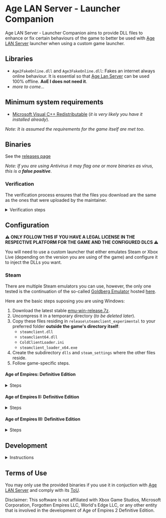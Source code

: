 # Age LAN Server - Launcher Companion

Age LAN Server - Launcher Companion aims to provide DLL files to enhance or fix certain behaviours of the game to better be used with [Age LAN Server](https://github.com/luskaner/ageLANServer) launcher when using a custom game launcher.

## Libraries

* `Age2FakeOnline.dll` and `Age3FakeOnline.dll`: Fakes an internet always online behaviour. It is essential so that [Age Lan Server](https://github.com/luskaner/ageLANServer) can be used 100% offline. **AoE I does not need it**.
* *more to come...*

## Minimum system requirements

* [Microsoft Visual C++ Redistributable](https://aka.ms/vs/17/release/vc_redist.x64.exe) (*it is very likely you have it installed already*).

*Note: It is assumed the requirements for the game itself are met too*.

## Binaries

See the [releases page](https://github.com/luskaner/ageLANServerLauncherCompanion/releases)

*Note: If you are using Antivirus it may flag one or more binaries as virus, this is a **false positive***.

### Verification

The verification process ensures that the files you download are the same as the ones that were uploaded by the
maintainer.

<details>
    <summary>Verification steps</summary>

1. Check the release tag is verified with the committer's signature key (*as all commits must be*).
2. Download the ```..._checksums_vA.B.C.D.txt``` and ```..._checksums_vA.B.C.D.txt.sig``` files.
3. Import the [release public key](release_public.key) and import it to your keyring if you haven't already.
4. Verify the ```..._checksums_vA.B.C.D.txt``` file with the ```..._checksums_vA.B.C.D.txt.sig``` file.
5. Verify the SHA-256 checksum list inside ```..._checksums_vA.B.C.D.txt``` with the downloaded archives.

</details>

## Configuration

**⚠️ ONLY FOLLOW THIS IF YOU HAVE A LEGAL LICENSE IN THE RESPECTIVE PLATFORM FOR THE GAME AND THE CONFIGURED DLCS ⚠️**

You will need to use a custom launcher that either emulates Steam or Xbox Live (depending on the version you are using of the game) and configure it to inject the DLLs you want.

### Steam

There are multiple Steam emulators you can use, however, the only one tested is the continuation of the so-called [Goldberg Emulator](https://gitlab.com/Mr_Goldberg/goldberg_emulator) hosted [here](https://github.com/Detanup01/gbe_fork).

Here are the basic steps suposing you are using Windows:
1. Download the latest stable [emu-win-release.7z](https://github.com/Detanup01/gbe_fork/releases/latest/download/emu-win-release.7z).
2. Uncompress it in a temporary directory (*to be deleted later*).
3. Copy these files residing in `release\steamclient_experimental` to your preferred folder **outside the game's directory itself**:
   * `steamclient.dll`
   * `steamclient64.dll`
   * `ColdClientLoader.ini`
   * `steamclient_loader_x64.exe`
4. Create the subdirectory `dlls` and `steam_settings` where the other files reside.
5. Follow game-specific steps.

#### Age of Empires: Definitive Edition

<details>
    <summary>Steps</summary>

1. Modify `ColdClientLoader.ini` and set the following values:
   * `[SteamClient]`:
     * `Exe`:  `Drive:\Path\To\SteamLibrary\steamapps\common\AoEDE\AoEDE_s.exe`.
     * `AppId`: 1017900.
2. Create `steam_settings\supported_languages.txt` with notepad and copy the following text as-is:
```text
english
french
italian
german
japanese
koreana
brazilian
russian
schinese
latam
tchinese
vietnamese
spanish
```
3. Create `steam_settings\achievements.json` with notepad and copy the following text as-is:
```json
[{"name": "ROMA_VICTRIX"}, {"name": "VENI_VIDI_VICI"}, {"name": "IMPERIAL_PEACE"}, {"name": "THE_ELEPHANT_IN_THE_ROME"}, {"name": "PUNIC_ATTACK"}, {"name": "HITTITE_BABY_ONE_MORE_TIME"}, {"name": "PHARAOH"}, {"name": "SMOKING_ZIGGURATS"}, {"name": "EPIC"}, {"name": "BIG_IN_JAPAN"}, {"name": "HOMES"}, {"name": "TOWERS_OF_BABEL"}, {"name": "RISE_AND_WALL"}, {"name": "NOT_THAT_IM_KEEPING_COUNT"}, {"name": "HUN_IS_THAT_YOU"}, {"name": "HERACLES"}, {"name": "ARTEMIS"}, {"name": "PARTHIAN_SHOT"}, {"name": "21ST_CENTURY"}, {"name": "AXE_TO_GRIND"}, {"name": "CUTE_CATS"}, {"name": "THE_CHOSEN_ONES"}, {"name": "DANCING_CHARIOTS"}, {"name": "MINOAN_COMPIES"}, {"name": "SCYTHESEEING"}, {"name": "SYNTAGMA"}, {"name": "WOLOLO"}, {"name": "EYE_OF_HORUS"}, {"name": "LOSING_YOUR_RELIGION"}, {"name": "ATLAS"}, {"name": "FEET_ON_THE_GROUND"}, {"name": "EYE_IN_THE_SKY"}, {"name": "ASSASSIN"}, {"name": "PERSEUS"}, {"name": "COINAGE"}, {"name": "QUARRY"}, {"name": "WOODSTOCK"}, {"name": "PEPPERONI_PIZZA"}, {"name": "MARVELOUS"}, {"name": "ARCHIMEDES"}, {"name": "PEGASUS"}, {"name": "STATE_OF_THE_ARTIFACT"}, {"name": "RUIN_THEM_ALL"}, {"name": "RES_PUBLICA"}]
```
4. Create `steam_settings\configs.user.ini` with notepad and copy the following text:
```ini
[user::general]
# Fill your account name as you would normally see.
account_name=
# Fill with your real steamid or leave empty for it to be auto-generated.
account_steamid=
# Choose one from steam_settings\supported_languages.txt (described in https://partner.steamgames.com/doc/store/localization/languages) or leave empty to be set as 'english'
language=
# Choose from 'Alpha-2' country code: https://www.iban.com/country-codes or leave empty to be set as 'US'
ip_country=
```
5. Modify the fields according to the comments.
6. Edit [Age LAN Server - Launcher](https://github.com/luskaner/ageLANServer/tree/main/launcher) `resources\config.aoe1.toml` and set:
   * `[Client]`:
      * `Executable`:  `Drive:\Path\To\steamclient_loader_x64.exe`.
</details>

#### Age of Empires II: Definitive Edition

<details>
    <summary>Steps</summary>

1. Modify `ColdClientLoader.ini` and set the following values:
   * `[SteamClient]`:
     * `Exe`:  `Drive:\Path\To\SteamLibrary\steamapps\common\AoE2DE\AoE2DE_s.exe`.
     * `AppId`: 813780.
   * `[Injection]`
     * `DllsToInjectFolder`: `dlls`.
2. Create `steam_settings\supported_languages.txt` with notepad and copy the following text as-is:
```text
english
french
italian
german
japanese
koreana
portuguese
brazilian
russian
schinese
latam
tchinese
turkish
vietnamese
spanish
polish
hindi
malay
```
3. Create `steam_settings\achievements.json` with notepad and copy the following text as-is:
```json
[{"name":"ACHIEVEMENT_ETERNAL_GRATITUDE"},{"name":"AZTEC_VICTORY"},{"name":"BERBERS_VICTORY"},{"name":"BRITONS_VICTORY"},{"name":"BULGARIANS_VICTORY"},{"name":"BURMESE_VICTORY"},{"name":"BYZANTINES_VICTORY"},{"name":"CELTS_VICTORY"},{"name":"CHINESE_VICTORY"},{"name":"CUMANS_VICTORY"},{"name":"ETHIOPIANS_VICTORY"},{"name":"FRANKS_VICTORY"},{"name":"GOTHS_VICTORY"},{"name":"HUNS_VICTORY"},{"name":"INCAS_VICTORY"},{"name":"INDIANS_VICTORY"},{"name":"ITALIANS_VICTORY"},{"name":"JAPANESE_VICTORY"},{"name":"KHMER_VICTORY"},{"name":"KOREANS_VICTORY"},{"name":"LITHUANIANS_VICTORY"},{"name":"MAGYARS_VICTORY"},{"name":"MALAY_VICTORY"},{"name":"MALIANS_VICTORY"},{"name":"MAYANS_VICTORY"},{"name":"MONGOLS_VICTORY"},{"name":"PERSIANS_VICTORY"},{"name":"PORTUGUESE_VICTORY"},{"name":"SARACENS_VICTORY"},{"name":"SLAVS_VICTORY"},{"name":"SPANISH_VICTORY"},{"name":"TATARS_VICTORY"},{"name":"TEUTONS_VICTORY"},{"name":"TURKS_VICTORY"},{"name":"VIETNAMESE_VICTORY"},{"name":"VIKINGS_VICTORY"},{"name":"ACHIEVEMENT_CHAIN_REACTION"},{"name":"ACHIEVEMENT_SHEEP_HOARDER"},{"name":"ACHIEVEMENT_THE_WONDER"},{"name":"ACHIEVEMENT_LOSING_YOUR_RELIGION"},{"name":"ACHIEVEMENT_ANYONE_ORDER_PIZZA"},{"name":"ACHIEVEMENT_DARK_HUMOR"},{"name":"ACHIEVEMENT_HOWDY_NEIGHBOR"},{"name":"ACHIEVEMENT_NO_SUNTZU_LIGHT"},{"name":"ACHIEVEMENT_WOLOLO"},{"name":"ACHIEVEMENT_90_KG"},{"name":"ACHIEVEMENT_FIGHTING_FROM_AFAR"},{"name":"ACHIEVEMENT_CASTLE_CRUSHER"},{"name":"ACHIEVEMENT_CAMPAIGN_WALLACE_COMPLETED"},{"name":"ACHIEVEMENT_CAMPAIGN_JOANARC_COMPLETED"},{"name":"ACHIEVEMENT_CAMPAIGN_KHAN_COMPLETED"},{"name":"ACHIEVEMENT_CAMPAIGN_SALADIN_COMPLETED"},{"name":"ACHIEVEMENT_CAMPAIGN_BARBAROSSA_COMPLETED"},{"name":"ACHIEVEMENT_CAMPAIGN_ATTILA_COMPLETED"},{"name":"ACHIEVEMENT_CAMPAIGN_ELCID_COMPLETED"},{"name":"ACHIEVEMENT_CAMPAIGN_MONTEZUMA_COMPLETED"},{"name":"ACHIEVEMENT_CAMPAIGN_HISTORICAL_BATTLES_COMPLETE"},{"name":"ACHIEVEMENT_CAMPAIGN_ALARIC_COMPLETED"},{"name":"ACHIEVEMENT_CAMPAIGN_BARI_COMPLETED"},{"name":"ACHIEVEMENT_CAMPAIGN_DRACULA_COMPLETED"},{"name":"ACHIEVEMENT_CAMPAIGN_ELDORADO_COMPLETED"},{"name":"ACHIEVEMENT_CAMPAIGN_PRITHVIRAJ_COMPLETED"},{"name":"ACHIEVEMENT_CAMPAIGN_SFORZA_COMPLETED"},{"name":"ACHIEVEMENT_CAMPAIGN_PORTUGUESE_COMPLETED"},{"name":"ACHIEVEMENT_CAMPAIGN_MALIAN_COMPLETED"},{"name":"ACHIEVEMENT_CAMPAIGN_BERBER_COMPLETED"},{"name":"ACHIEVEMENT_CAMPAIGN_ETHIOPIAN_COMPLETED"},{"name":"ACHIEVEMENT_CAMPAIGN_BURMESE_COMPLETED"},{"name":"ACHIEVEMENT_CAMPAIGN_MALAY_COMPLETED"},{"name":"ACHIEVEMENT_CAMPAIGN_VIETNAMESE_COMPLETED"},{"name":"ACHIEVEMENT_CAMPAIGN_KHMER_COMPLETED"},{"name":"ACHIEVEMENT_CAMPAIGN_BULGARIAN_COMPLETED"},{"name":"ACHIEVEMENT_CAMPAIGN_TATAR_COMPLETED"},{"name":"ACHIEVEMENT_CAMPAIGN_CUMAN_COMPLETED"},{"name":"ACHIEVEMENT_NO_WONDER_LEFT_BEHIND"},{"name":"ACHIEVEMENT_CATHEDRAL_RUSH"},{"name":"ACHIEVEMENT_NO_WONDER_ON_MY_WATCH"},{"name":"ACHIEVEMENT_DIPLOMACY_IS_FOR_THE_MEEK"},{"name":"ACHIEVEMENT_KUSHLUK_ASSASSINATION"},{"name":"ACHIEVEMENT_I_WAS_IN_CHINA_BEFORE"},{"name":"ACHIEVEMENT_OFFENSE_IS_THE_BEST_DEFENSE"},{"name":"ACHIEVEMENT_OUT_WITH_A_BANG"},{"name":"ACHIEVEMENT_D_DAY"},{"name":"ACHIEVEMENT_THE_GO_GETTER"},{"name":"ACHIEVEMENT_FUROR_TEUTONICUS"},{"name":"ACHIEVEMENT_ATTILA_SPEED_RUN"},{"name":"ACHIEVEMENT_HOT_N_SPICY"},{"name":"ACHIEVEMENT_BATTLESHIP"},{"name":"ACHIEVEMENT_SURYAVARMAN_RELICS"},{"name":"ACHIEVEMENT_THE_MISSIONARY"},{"name":"ACHIEVEMENT_OTTOMAN_GLORY_SEEKER"},{"name":"ACHIEVEMENT_NO_HOJO"},{"name":"ACHIEVEMENT_FIRE_WITH_FIRE"},{"name":"ACHIEVEMENT_DESTROY_DELHI"},{"name":"ACHIEVEMENT_KILL_KING_TAKAYUTPI"},{"name":"ACHIEVEMENT_NO_KILLING_PORTUGUESE"},{"name":"ACHIEVEMENT_NUMBERS_BEAT_EVERYTHING"},{"name":"ACHIEVEMENT_ALARIC_SPEED_RUN"},{"name":"ACHIEVEMENT_DRAGON_SHIPS"},{"name":"ACHIEVEMENT_100_GBETO"},{"name":"ACHIEVEMENT_SATANS_MAP"},{"name":"ACHIEVEMENT_NO_SUPPORT"},{"name":"ACHIEVEMENT_RUSH_TO_THE_KING"},{"name":"ACHIEVEMENT_NOT_THE_VIPER"},{"name":"ACHIEVEMENT_NO_CASTLE_AGE"},{"name":"ACHIEVEMENT_DEFEAT_AUSTRIAN_DUKE"},{"name":"ACHIEVEMENT_NO_WALLS"},{"name":"ACHIEVEMENT_FRANKLY_MY_DEAR"},{"name":"ACHIEVEMENT_UNEXPECTED"},{"name":"ACHIEVEMENT_SUPREMELY_UNEXPECTED"},{"name":"ACHIEVEMENT_FINAL_COUNTDOWN"},{"name":"ACHIEVEMENT_KABOOM"},{"name":"ACHIEVEMENT_BULLS_EYE"},{"name":"ACHIEVEMENT_HOMELESS"},{"name":"ACHIEVEMENT_OUT_OF_THEIR_ELEMENT"},{"name":"ACHIEVEMENT_CASTLE_OF_DOUBT"},{"name":"ACHIEVEMENT_ITS_A_TREB"},{"name":"ACHIEVEMENT_MARCO_POLO"},{"name":"ACHIEVEMENT_KNOCKING_ON_YOUR_DOOR"},{"name":"ACHIEVEMENT_SUSHI_LOVER"},{"name":"ACHIEVEMENT_EASIEST_AI"},{"name":"ACHIEVEMENT_EASY_AI"},{"name":"ACHIEVEMENT_MODERATE_AI"},{"name":"ACHIEVEMENT_HARD_AI"},{"name":"ACHIEVEMENT_HARDEST_AI"},{"name":"ACHIEVEMENT_EXTREME_AI"},{"name":"ACHIEVEMENT_MANGO_SHOTS"},{"name":"ACHEVEMENT_HUN_WHAT_ARE_YOU_DOING"},{"name":"ACHIEVEMENT_VICTORY_WITH_EVERY_CIV"},{"name":"ACHIEVEMENT_LONG_LIVE_THE_KING"},{"name":"ACHIEVEMENT_RELIC_HUNTER"},{"name":"ACHIEVEMENT_DARK_DINNER"},{"name":"ACHIEVEMENT_PLEASANT_PEASANT"},{"name":"ACHIEVEMENT_BIRD_SHOOTING"},{"name":"ACHIEVEMENT_KARAMBOLAGE"},{"name":"ACHIEVEMENT_MASTERPIECE"},{"name":"ACHIEVEMENT_TOO_LAME_TO_TAME"},{"name":"ACHIEVEMENT_ELEPHANTASTIC"},{"name":"ACHIEVEMENT_CAMPAIGN_BRITONS_COMPLETED"},{"name":"ACHIEVEMENT_CAMPAIGN_BURGUNDIANS_COMPLETED"},{"name":"ACHIEVEMENT_CAMPAIGN_SICILIANS_COMPLETED"},{"name":"ACHIEVEMENT_UNCHIVALROUS_PRAGMATIST"},{"name":"ACHIEVEMENT_THRONE_THIEF"},{"name":"ACHIEVEMENT_MALLEUS_SCOTORUM"},{"name":"ACHIEVEMENT_NO_WHEELS"},{"name":"ACHIEVEMENT_A_SECOND_HASTINGS"},{"name":"ACHIEVEMENT_SHUT_UP_LA_HIRE"},{"name":"ACHIEVEMENT_SELFMADE_MAN"},{"name":"ACHIEVEMENT_HAUTE_HAUTE_BRIEF_CANDLE"},{"name":"ACHIEVEMENT_ITALY_JONES_AND_THE_FIRST_CRUSADE"},{"name":"BURGUNDIANS_VICTORY"},{"name":"SICILIANS_VICTORY"},{"name":"ACHIEVEMENT_FLEMISH_REVOLUTION"},{"name":"ACHIEVEMENT_DONJON_SERJEANT"},{"name":"ACHIEVEMENT_CAMPAIGN_LITHUANIANS_COMPLETED"},{"name":"ACHIEVEMENT_TOLERANT_PIETY"},{"name":"ACHIEVEMENT_SCATTERED_HORDE"},{"name":"ACHIEVEMENT_MINT_CONDITION"},{"name":"ACHIEVEMENT_CAMPAIGN_POLES_COMPLETED"},{"name":"ACHIEVEMENT_PROTECTOR_REALM"},{"name":"ACHIEVEMENT_NO_BAGGAGE"},{"name":"ACHIEVEMENT_NO_QUARTER"},{"name":"ACHIEVEMENT_CAMPAIGN_BOHEMIANS_COMPLETED"},{"name":"ACHIEVEMENT_MALEVOLENT_MARAUDER"},{"name":"ACHIEVEMENT_ZIZKOV_HILL"},{"name":"ACHIEVEMENT_AGAINST_ALL"},{"name":"BOHEMIANS_VICTORY"},{"name":"POLES_VICTORY"},{"name":"ACHIEVEMENT_OOF_NICE"},{"name":"ACHIEVEMENT_FAST_FOOD"},{"name":"ACHIEVEMENT_CAMPAIGN_HINDUSTANIS_COMPLETED"},{"name":"ACHIEVEMENT_NEVER_TRUST"},{"name":"ACHIEVEMENT_AN_OFFER"},{"name":"ACHIEVEMENT_THE_RENOVATOR"},{"name":"ACHIEVEMENT_CAMPAIGN_DRAVIDIANS_COMPLETED"},{"name":"ACHIEVEMENT_NO_REST_FOR_THE_WICKED"},{"name":"ACHIEVEMENT_EYE_OF_THE_TIGER"},{"name":"ACHIEVEMENT_NO_WONDER_YOU_WON"},{"name":"ACHIEVEMENT_CAMPAIGN_BENGALIS_COMPLETED"},{"name":"ACHIEVEMENT_HUNA_JOIN_ME"},{"name":"ACHIEVEMENT_CONSTRUCTION_CANCELLATION"},{"name":"ACHIEVEMENT_PARINIRVANA"},{"name":"ACHIEVEMENT_CAMPAIGN_RAJA_OF_THE_PEOPLE"},{"name":"ACHIEVEMENT_CAMPAIGN_HOPELESS_ROMANTIC"},{"name":"ACHIEVEMENT_CAMPAIGN_INSPIRING_POET"},{"name":"BENGALIS_VICTORY"},{"name":"DRAVIDIANS_VICTORY"},{"name":"GURJARAS_VICTORY"},{"name":"ACHIEVEMENT_FACE_MY_RATHA"},{"name":"ACHIEVEMENT_KING_OF_THE_SEAS"},{"name":"ACHIEVEMENT_FORGED_IN_THE_HEAT_OF_BATTLE"},{"name":"ACHIEVEMENT_NOT_JUST_A_MILITIA"},{"name":"ACHIEVEMENT_FAMILY_FEUDAL"},{"name":"ACHIEVEMENT_CAN_I_BE_FRANK_WITH_YOU"},{"name":"ACHIEVEMENT_CHALLENGE_ACCEPTED"},{"name":"ACHIEVEMENT_GOING_FOR_THE_GOLD"},{"name":"ACHIEVEMENT_WINGMAN"},{"name":"ACHIEVEMENT_BABY_BOOMER"},{"name":"ACHIEVEMENT_BULL_MARKET"},{"name":"ACHIEVEMENT_BON_VOYAGE"},{"name":"ACHIEVEMENT_PREPARE_FOR_BOAR"},{"name":"ACHIEVEMENT_CAMPAIGN_SUMERIANS_COMPLETED"},{"name":"ACHIEVEMENT_NOT_CUTTING_CORNERS"},{"name":"ACHIEVEMENT_EXPEDITED_DELIVERY"},{"name":"ACHIEVEMENT_UR_OUT_OF_HERE"},{"name":"ACHIEVEMENT_CAMPAIGN_MACEDONIANS_COMPLETED"},{"name":"ACHIEVEMENT_WHAT_WOULD_ALEXANDER_HAVE_DONE"},{"name":"ACHIEVEMENT_GREECED_LIGHTNING"},{"name":"ACHIEVEMENT_THE_BEST_DEFENSE"},{"name":"ACHIEVEMENT_CAMPAIGN_ROMANS_COMPLETED"},{"name":"ACHIEVEMENT_ARE_YOU_NOT_ENTERTAINED"},{"name":"ACHIEVEMENT_I_AM_LEGION"},{"name":"ACHIEVEMENT_YOU_HAVE_NO_POWER_HERE"},{"name":"ROMAN_VICTORY"},{"name":"POMPEII_ASSYRIAN_VICTORY"},{"name":"POMPEII_BABYLONIAN_VICTORY"},{"name":"POMPEII_CARTHAGINIAN_VICTORY"},{"name":"POMPEII_CHOSON_VICTORY"},{"name":"POMPEII_EGYPTIAN_VICTORY"},{"name":"POMPEII_GREEK_VICTORY"},{"name":"POMPEII_HITTITE_VICTORY"},{"name":"POMPEII_LACVIET_VICTORY"},{"name":"POMPEII_MACEDONIAN_VICTORY"},{"name":"POMPEII_MINOAN_VICTORY"},{"name":"POMPEII_PALMYRAN_VICTORY"},{"name":"POMPEII_PERSIAN_VICTORY"},{"name":"POMPEII_PHOENICIAN_VICTORY"},{"name":"POMPEII_ROMAN_VICTORY"},{"name":"POMPEII_SHANG_VICTORY"},{"name":"POMPEII_SUMERIAN_VICTORY"},{"name":"POMPEII_YAMATO_VICTORY"},{"name":"ACHIEVEMENT_RIDE_FOR_RUIN"},{"name":"ACHIEVEMENT_CALM_COOL_AND_COLLECTED"},{"name":"ACHIEVEMENT_AGILE_AS_A_SPARROW"},{"name":"ACHIEVEMENT_I_WONDER_WHY_I_DID_THAT"},{"name":"ACHIEVEMENT_FORGED_IN_IRON"},{"name":"ACHIEVEMENT_CHARIOTABLE_NUMBERS"},{"name":"ACHIEVEMENT_BUILDER_OF_CIVILIZATIONS"},{"name":"ACHIEVEMENT_TACTICAL_RETREAT"},{"name":"ACHIEVEMENT_PHILHELLENE"},{"name":"ACHIEVEMENT_LAW_MAKER"},{"name":"ACHIEVEMENT_CAMPAIGN_PERSIANS_COMPLETED"},{"name":"ACHIEVEMENT_SNEAK_ATTACK"},{"name":"ACHIEVEMENT_LANDSLIDE"},{"name":"ACHIEVEMENT_NO_GUNS"},{"name":"ACHIEVEMENT_CAMPAIGN_ARMENIANS_COMPLETED"},{"name":"ACHIEVEMENT_BOUNTY_HUNTER"},{"name":"ACHIEVEMENT_RAIDING_PARTY"},{"name":"ACHIEVEMENT_CHURCH_SANCTUARY"},{"name":"ACHIEVEMENT_CAMPAIGN_GEORGIANS_COMPLETED"},{"name":"ACHIEVEMENT_GAME_OVER_YURY"},{"name":"ACHIEVEMENT_AUNTIE_DEAREST"},{"name":"ACHIEVEMENT_ALEXANDRA_THE_GREAT"},{"name":"ARMENIANS_VICTORY"},{"name":"GEORGIANS_VICTORY"},{"name":"ACHIEVEMENT_CAMPAIGN_HEROES_AND_VILLAINS_COMPLETED"},{"name":"ACHIEVEMENT_LOST_VIKINGS"},{"name":"ACHIEVEMENT_THE_OLD_FASHIONED_WAY"},{"name":"ACHIEVEMENT_DAIMYO_OF_THE_NINE_PROVINCES"},{"name":"ACHIEVEMENT_PLEBEIAN_PRESERVER"},{"name":"ACHIEVEMENT_VANDALIZED"},{"name":"ACHIEVEMENT_UNITED_WE_FALL"},{"name":"ACHIEVEMENT_AGE_OF_VIKINGS"},{"name":"ACHIEVEMENT_GENERATIONAL_AMBITIONS"},{"name":"ACHIEVEMENT_BREAD_AND_CIRCUSES"},{"name":"ACHIEVEMENT_GALLEON_BLING"},{"name":"ACHIEVEMENT_SO_EPIC"},{"name":"ACHIEVEMENT_CIVIS_ROMANUS"},{"name":"ACHIEVEMENT_SEEDS_OF_THEIR_OWN_DESTRUCTION"},{"name":"ACHIEVEMENT_A_MOST_CONVENIENT_DEATH"},{"name":"ACHIEVEMENT_FASTER_THAN_A_SPEEDING_CANNONBALL"},{"name":"ACHIEVEMENT_TRUST_NO_ONE"},{"name":"ACHIEVEMENT_COUP_DETAT"},{"name":"ACHIEVEMENT_SAXON_REVENGE"},{"name":"ACHIEVEMENT_SHOGUN"}]
```
4. Create `steam_settings\configs.app.ini` with notepad and copy the following text:
```ini
[app::dlcs]
unlock_all=0
# Expansions
#1389240=Age of Empires II: Definitive Edition - Lords of the West
#1557210=Age of Empires II: Definitive Edition - Dawn of the Dukes
#1869820=Age of Empires II: Definitive Edition - Dynasties of India
#2141580=Age of Empires II: Definitive Edition - Return of Rome
#2555420=Age of Empires II: Definitive Edition - The Mountain Royals
#2805510=Age of Empires II: Definitive Edition - Victors and Vanquished
# Animated Icons
#2672800=Age of Empires II: Definitive Edition – La Hire’s Dry Humor Animated Icons
#2672810=Age of Empires II: Definitive Edition – Joan’s Marvelous Moving Masterpieces Animated Icons
#2672820=Age of Empires II: Definitive Edition – Barbarossa’s Barrel of Pickled Goods Animated Icons
# Other
#1039811=Enhanced Graphics Pack
```
5. Remove the starting `#` for the DLCs **you legally own** and are installed.
6. Create `steam_settings\configs.user.ini` with notepad and copy the following text:
```ini
[user::general]
# Fill your account name as you would normally see.
account_name=
# Fill with your real steamid or leave empty for it to be auto-generated.
account_steamid=
# Choose one from steam_settings\supported_languages.txt (described in https://partner.steamgames.com/doc/store/localization/languages) or leave empty to be set as 'english'
language=
# Choose from 'Alpha-2' country code: https://www.iban.com/country-codes or leave empty to be set as 'US'
ip_country=
```
7. Modify the fields according to the comments.
8. Copy the `Age2...` DLLs you have download from here to `dlls` folder (*uncompressed*).
9. Edit [Age LAN Server - Launcher](https://github.com/luskaner/ageLANServer/tree/main/launcher) `resources\config.aoe2.toml` and set:
   * `[Client]`:
      * `Executable`:  `Drive:\Path\To\steamclient_loader_x64.exe`.

*Note: Up-to-date as of 03/11/2024 and using release `Release 2024 10 25`*.
</details>

#### Age of Empires III: Definitive Edition

<details>
    <summary>Steps</summary>

1. Modify `ColdClientLoader.ini` and set the following values:
   * `[SteamClient]`:
     * `Exe`:  `Drive:\Path\To\SteamLibrary\steamapps\common\AoE3DE\AoE3DE_s.exe`.
     * `AppId`: 933110.
   * `[Injection]`
     * `DllsToInjectFolder`: `dlls`.
2. Create `steam_settings\supported_languages.txt` with notepad and copy the following text as-is:
```text
english
french
italian
german
japanese
koreana
brazilian
russian
schinese
tchinese
turkish
vietnamese
spanish
```
3. Create `steam_settings\achievements.json` with notepad and copy the following text as-is:
```json
[{"name":"WHAT_A_BEAUTIFUL_CITY"},{"name":"CONTENT_CREATOR"},{"name":"BLOOD_ICE_AND_STEEL"},{"name":"FIRE_AND_SHADOW"},{"name":"THE_ASIAN_DYNASTIES"},{"name":"THE_TOMMYNATOR"},{"name":"EVERY_MOMENT_I_LIVE_IS_AGONY"},{"name":"RAISING_CONQUERORS"},{"name":"WINNER_WINNER"},{"name":"CARTOGRAPHER"},{"name":"IMPERIAL_AGE"},{"name":"FULL_OF_HOT_AIR"},{"name":"DANCE"},{"name":"ALLIANCE"},{"name":"TRADES_MASTER"},{"name":"WE_NEED_MORE_WOOD"},{"name":"MY_HERO"},{"name":"TREASURE_HUNTER"},{"name":"A_PIRATES_LIFE_FOR_ME"},{"name":"TO_THE_SEAS"},{"name":"WAR_WAGONS"},{"name":"FIERCE_CAVALRYMEN_OF_TARTARS"},{"name":"CATHEDRAL_ASSIST"},{"name":"BIG_BROTHERS"},{"name":"PIKE_AND_SHOT"},{"name":"CONGREVE_ROCKETS"},{"name":"RIDERS"},{"name":"RIBAULDEQUIN"},{"name":"WONDERS"},{"name":"FAITH"},{"name":"ELEPHANT_IN_THE_ROOM"},{"name":"SOCIAL_DOMINANCE"},{"name":"NO_MAINS"},{"name":"BUDGET_CUT"},{"name":"HERE_COMES_THE_CAVALRY"},{"name":"WHATEVER_THE_PRICE_ILL_BEAT_IT"},{"name":"OLD_FASHIONED"},{"name":"ANIMAL_WHISPERER"},{"name":"ANIMAL_HUNTER"},{"name":"SEE_MY_VEST"},{"name":"COMFORTS_OF_HOME"},{"name":"STRIKE"},{"name":"WELL_STUDIED"},{"name":"HOLY_MOUNTAINS"},{"name":"RAIDING_PARTY"},{"name":"BIG_BOMBARDMENT"},{"name":"SAFARI"},{"name":"INFLUENCER"},{"name":"CASH_COW"},{"name":"HAUSA_VICTORY"},{"name":"ETHIOPIAN_VICTORY"},{"name":"RULER_OF_THE_SEVEN_KINGDOMS"},{"name":"KING_OF_KINGS"},{"name":"DEVOUT_LEARNER"},{"name":"TRULY_REVOLTING"},{"name":"COMPANIA_FUSILEROS"},{"name":"ESTADOS_UNIDOS_MEXICANOS"},{"name":"GUERRILLEROS_MEXICANOS"},{"name":"STRENGTH_IN_NUMBERS"},{"name":"DESPERADO"},{"name":"MEXICAN_VICTORY"},{"name":"STRATEGIST"},{"name":"MEXICAN_STATESMAN"},{"name":"TONGUES_OF_EUROPE"},{"name":"DEMOLITION_DERBY"},{"name":"THE_GREAT_SIEGE"},{"name":"HEAVY_METAL_RAIN"},{"name":"KNIGHTS_HOSPITAL"},{"name":"BUSINESS_TRIP"},{"name":"MALTESE_VICTORY"},{"name":"ALONE_AGAINST_THE_WORLD"},{"name":"COSSACK_CAPTAIN"},{"name":"DEFENSE_OF_THE_HEADQUARTERS"},{"name":"SCORCHED_EARTH"},{"name":"UPHILL_BATTLE"},{"name":"SHELL_WITH_YOUR_NAME_ON_IT"},{"name":"INTERNATIONAL_SUPPORTERS"},{"name":"TECHNOLOGICAL_BOOM"},{"name":"INVESTMANT_BANKER"},{"name":"FREE_REAL_ESTATE"},{"name":"BERSAGLIERI_BATTALION"},{"name":"ITALIAN_VICTORY"},{"name":"LA_SERENISSIMA"},{"name":"ECONOMIC_SUPER_POWER"},{"name":"OK_BOOMER"},{"name":"GRAND_EXCHANGE"},{"name":"IMPERIUM"},{"name":"WEALTH_OF_EMPIRES"}]
```
4. Create `steam_settings\configs.app.ini` with notepad and copy the following text:
```ini
[app::dlcs]
unlock_all=0
# Base Game
#2477660=Age of Empires III: Definitive Edition (Base Game)
# Civilizations
#1581450=Age of Empires III: Definitive Edition - United States Civilization
#1817370=Age of Empires III: Definitive Edition - Mexico Civilization
# Expansions
#1581451=Age of Empires III: DE The African Royals
#1817361=Age of Empires III: Definitive Edition - Knights of the Mediterranean
# Cosmetics
#2154360=Age of Empires III: Definitive Edition – Hero Cosmetic Pack – Lizzie
#2154361=Age of Empires III: Definitive Edition – Hero Cosmetic Pack – Kunoichi
#2154362=Age of Empires III: Definitive Edition – Hero Cosmetic Pack – Vol. 1
# Other
#1331250=Boston - 4K Cinematic Pack
```
5. Remove the starting `#` for the DLCs **you legally own** and are installed.
6. Create `steam_settings\configs.user.ini` with notepad and copy the following text:
```ini
[user::general]
# Fill your account name as you would normally see.
account_name=
# Fill with your real steamid or leave empty for it to be auto-generated.
account_steamid=
# Choose one from steam_settings\supported_languages.txt (described in https://partner.steamgames.com/doc/store/localization/languages) or leave empty to be set as 'english'
language=
# Choose from 'Alpha-2' country code: https://www.iban.com/country-codes or leave empty to be set as 'US'
ip_country=
```
7. Modify the fields according to the comments.
8. Copy the `Age3...` DLLs you have download from here to `dlls` folder (*uncompressed*).
9. Edit [Age LAN Server - Launcher](https://github.com/luskaner/ageLANServer/tree/main/launcher) `resources\config.aoe3.toml` and set:
   * `[Client]`:
      * `Executable`:  `Drive:\Path\To\steamclient_loader_x64.exe`.

*Note: Up-to-date as of 03/11/2024 and using release `Release 2024 10 25`*.
</details>

## Development

<details>
    <summary>Instructions</summary>
    
### Requirements
* OS: Windows 10.
* IDE: Visual Studio 2022 or Visual Studio Code.
* Tools: Windows 10 SDK.

### Tasks

Before staring make sure to clone the repo with submodules and install `vcpkg` submodule, you may need to configure VS Studio/Code to its path.

* Release Build: `msbuild /m /p:Configuration=Release`
* Debug Build:  `msbuild /m /p:Configuration=Debug`
* Release workflow: See [Github Workflow](https://github.com/luskaner/ageLANServerLauncherCompanion/blob/main/.github/workflows/release.yml)
  
</details>

## Terms of Use

You may only use the provided binaries if you use it in conjuction with [Age LAN Server](https://github.com/luskaner/ageLANServer) and comply with its [ToU](https://github.com/luskaner/ageLANServer?tab=readme-ov-file#terms-of-use).

Disclaimer: This software is not affiliated with Xbox Game Studios, Microsoft Corporation, Forgotten Empires LLC,
World's Edge LLC, or any other entity that is involved in the development of Age of Empires 2 Definitive Edition.
